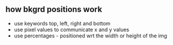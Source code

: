 ## how bkgrd positions work
- use keywords top, left, right and bottom
- use pixel values to communicate x and y values
- use percentages - positioned wrt the width or height of the img